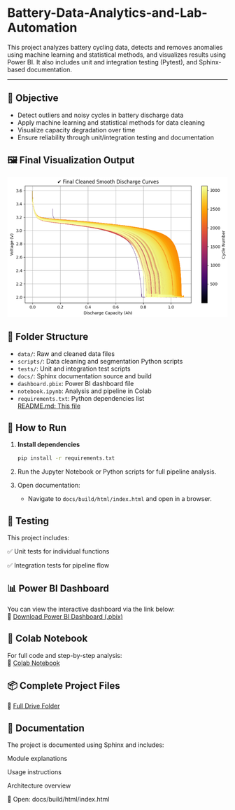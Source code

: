# Battery-Data-Analytics-and-Lab-Automation
This project analyzes battery cycling data, detects and removes anomalies using machine learning and statistical methods, and visualizes results using Power BI. It also includes unit and integration testing (Pytest), and Sphinx-based documentation.

---

## 🎯 Objective

- Detect outliers and noisy cycles in battery discharge data  
- Apply machine learning and statistical methods for data cleaning  
- Visualize capacity degradation over time  
- Ensure reliability through unit/integration testing and documentation

## 🖼️ Final Visualization Output

![Final Cleaned Smooth Discharge Curves]( https://github.com/SubrinaSabur/-Battery-Data-Analytics-and-Lab-Automation/blob/main/Final%20Cleaned%20Smooth%20Discharge%20Curves.png)

## 📁 Folder Structure

- `data/`: Raw and cleaned data files  
- `scripts/`: Data cleaning and segmentation Python scripts  
- `tests/`: Unit and integration test scripts  
- `docs/`: Sphinx documentation source and build  
- `dashboard.pbix`: Power BI dashboard file  
- `notebook.ipynb`: Analysis and pipeline in Colab  
- `requirements.txt`: Python dependencies list  
[README.md: This file](https://drive.google.com/file/d/19EaSB8oYXyKtfYO4O8HWUr5LUp9D2XK9/view?usp=sharing)


## 🚀 How to Run

1. **Install dependencies**
    ```bash
    pip install -r requirements.txt
    ```

2. Run the Jupyter Notebook or Python scripts for full pipeline analysis.

3. Open documentation:
    - Navigate to `docs/build/html/index.html` and open in a browser.

## 🧪 Testing

This project includes:

✅ Unit tests for individual functions

✅ Integration tests for pipeline flow

## 📊 Power BI Dashboard

You can view the interactive dashboard via the link below:  
🔗 [Download Power BI Dashboard (.pbix)](https://drive.google.com/file/d/1a_EgzbL087A_f_GK5ffRTGrbCVUKCz0W/view?usp=sharing)

## 📓 Colab Notebook

For full code and step-by-step analysis:  
🔗 [Colab Notebook](https://colab.research.google.com/drive/1K0Z8tffyg1buHP3TYDOZZIuMdcmHM3T5?usp=sharing)

## 📦 Complete Project Files
🔗 [Full Drive Folder](https://drive.google.com/drive/folders/1P3pWAyh0Bk_ftkNvn70rjlycoXyfUMLd )

## 📄 Documentation
The project is documented using Sphinx and includes:

Module explanations

Usage instructions

Architecture overview

📁 Open: docs/build/html/index.html
 
